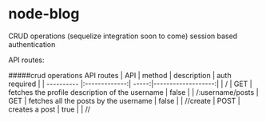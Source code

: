 # node-blog
CRUD operations (sequelize integration soon to come)
session based authentication

API routes:

#####crud operations API routes
| API        | method        | description | auth required |
| ---------- |:-------------:| -----:|-------------------:|
|  /<username>  | GET | fetches the profile description of the username | false |
| /:username/posts   | GET      |   fetches all the posts by the username | false |
| /<username>/create | POST      |   creates a post | true |
| /<username>/<title> | GET     |   fetches the post with that particular title| false |
| /<username>/<title>/update | PUT      |   updates the post with the title name | true |
| /<username>/<title>/delete | DELETE      |   deletes a post with the title name | true |
